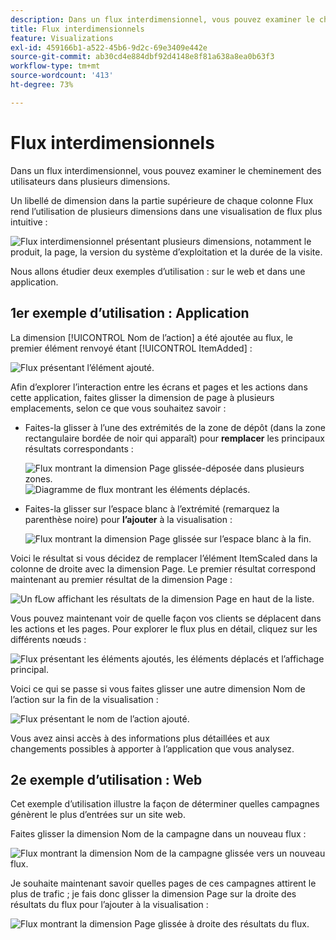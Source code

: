 ```yaml
---
description: Dans un flux interdimensionnel, vous pouvez examiner le cheminement des utilisateurs dans plusieurs dimensions.
title: Flux interdimensionnels
feature: Visualizations
exl-id: 459166b1-a522-45b6-9d2c-69e3409e442e
source-git-commit: ab30cd4e884dbf92d4148e8f81a638a8ea0b63f3
workflow-type: tm+mt
source-wordcount: '413'
ht-degree: 73%

---
```


# Flux interdimensionnels

Dans un flux interdimensionnel, vous pouvez examiner le cheminement des utilisateurs dans plusieurs dimensions.

Un libellé de dimension dans la partie supérieure de chaque colonne Flux rend l’utilisation de plusieurs dimensions dans une visualisation de flux plus intuitive :

![Flux interdimensionnel présentant plusieurs dimensions, notamment le produit, la page, la version du système d’exploitation et la durée de la visite.](assets/flow.png)

Nous allons étudier deux exemples d’utilisation : sur le web et dans une application.

## 1er exemple d’utilisation : Application

La dimension [!UICONTROL Nom de l’action] a été ajoutée au flux, le premier élément renvoyé étant [!UICONTROL ItemAdded] :

![Flux présentant l’élément ajouté.](assets/multi-dimensional-flow.png)

Afin d’explorer l’interaction entre les écrans et pages et les actions dans cette application, faites glisser la dimension de page à plusieurs emplacements, selon ce que vous souhaitez savoir :

* Faites-la glisser à l’une des extrémités de la zone de dépôt (dans la zone rectangulaire bordée de noir qui apparaît) pour **remplacer** les principaux résultats correspondants :

  ![Flux montrant la dimension Page glissée-déposée dans plusieurs zones.](assets/multi-dimensional-flow2.png) ![Diagramme de flux montrant les éléments déplacés.](assets/multi-dimensional-flow3.png)

* Faites-la glisser sur l’espace blanc à l’extrémité (remarquez la parenthèse noire) pour **l’ajouter** à la visualisation :

  ![Flux montrant la dimension Page glissée sur l’espace blanc à la fin.](assets/multi-dimensional-flow4.png)

Voici le résultat si vous décidez de remplacer l’élément ItemScaled dans la colonne de droite avec la dimension Page. Le premier résultat correspond maintenant au premier résultat de la dimension Page :

![Un fLow affichant les résultats de la dimension Page en haut de la liste.](assets/multi-dimensional-flow5.png)

Vous pouvez maintenant voir de quelle façon vos clients se déplacent dans les actions et les pages. Pour explorer le flux plus en détail, cliquez sur les différents nœuds :

![Flux présentant les éléments ajoutés, les éléments déplacés et l’affichage principal.](assets/multi-dimensional-flow6.png)

Voici ce qui se passe si vous faites glisser une autre dimension Nom de l’action sur la fin de la visualisation :

![Flux présentant le nom de l’action ajouté.](assets/multi-dimensional-flow7.png)

Vous avez ainsi accès à des informations plus détaillées et aux changements possibles à apporter à l’application que vous analysez.

## 2e exemple d’utilisation : Web

Cet exemple d’utilisation illustre la façon de déterminer quelles campagnes génèrent le plus d’entrées sur un site web.

Faites glisser la dimension Nom de la campagne dans un nouveau flux :

![Flux montrant la dimension Nom de la campagne glissée vers un nouveau flux.](assets/multi-dimensional-flow8.png)

Je souhaite maintenant savoir quelles pages de ces campagnes attirent le plus de trafic ; je fais donc glisser la dimension Page sur la droite des résultats du flux pour l’ajouter à la visualisation :

![Flux montrant la dimension Page glissée à droite des résultats du flux.](assets/multi-dimensional-flow9.png)
